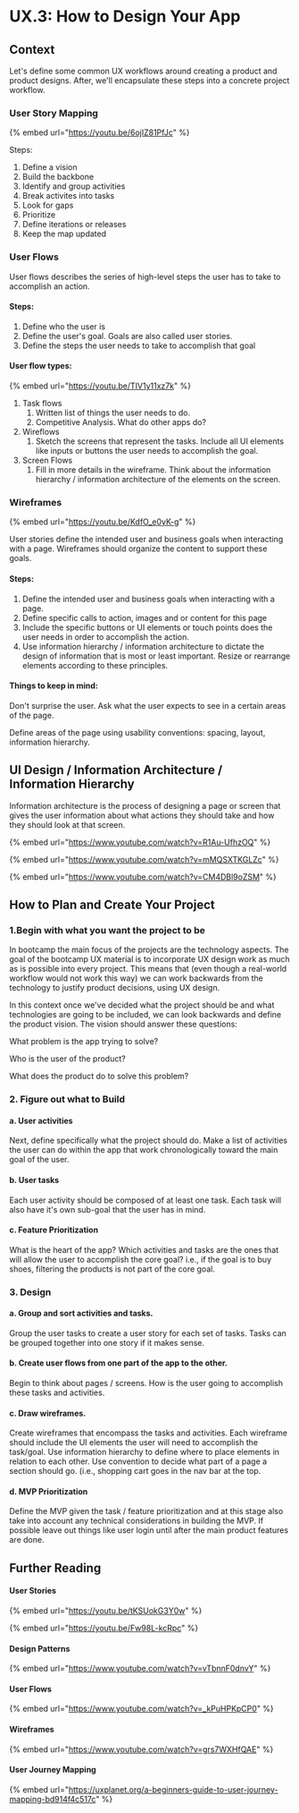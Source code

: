 # UX.3: How to Design Your App

## Context

Let's define some common UX workflows around creating a product and product designs. After, we'll encapsulate these steps into a concrete project workflow. 

### User Story Mapping

{% embed url="https://youtu.be/6ojIZ81PfJc" %}

Steps:

1. Define a vision
2. Build the backbone
3. Identify and group activities
4. Break activites into tasks
5. Look for gaps
6. Prioritize
7. Define iterations or releases
8. Keep the map updated

### User Flows

User flows describes the series of high-level steps the user has to take to accomplish an action.

#### Steps:

1. Define who the user is
2. Define the user's goal. Goals are also called user stories.
3. Define the steps the user needs to take to accomplish that goal

#### User flow types:

{% embed url="https://youtu.be/TIV1y11xz7k" %}

1. Task flows
   1. Written list of things the user needs to do.
   2. Competitive Analysis. What do other apps do?
2. Wireflows
   1. Sketch the screens that represent the tasks. Include all  UI elements like inputs or buttons the user needs to accomplish the goal.
3. Screen Flows
   1. Fill in more details in the wireframe. Think about the information hierarchy / information architecture of the elements on the screen. 

### Wireframes

{% embed url="https://youtu.be/KdfO_e0yK-g" %}

User stories define the intended user and business goals when interacting with a page. Wireframes should organize the content to support these goals.

#### Steps:

1. Define the intended user and business goals when interacting with a page.
2. Define specific calls to action, images and or content for this page
3. Include the specific buttons or UI elements or touch points does the user needs in order to accomplish the action.
4. Use information hierarchy / information architecture to dictate the design of information that is most or least important. Resize or rearrange elements according to these principles.

#### Things to keep in mind:

Don't surprise the user. Ask what the user expects to see in a certain areas of the page.

Define areas of the page using usability conventions: spacing, layout, information hierarchy. 

## UI Design / Information Architecture / Information Hierarchy

Information architecture is the process of designing a page or screen that gives the user information about what actions they should take and how they should look at that screen.

{% embed url="https://www.youtube.com/watch?v=R1Au-UfhzOQ" %}

{% embed url="https://www.youtube.com/watch?v=mMQSXTKGLZc" %}

{% embed url="https://www.youtube.com/watch?v=CM4DBl9oZSM" %}

## How to Plan and Create Your Project

### **1.Begin with what you want the project to be**

In bootcamp the main focus of the projects are the technology aspects. The goal of the bootcamp UX material is to incorporate UX design work as much as is possible into every project. This means that (even though a real-world workflow would not work this way) we can work backwards from the technology to justify product decisions, using UX design.

In this context once we've decided what the project should be and what technologies are going to be included, we can look backwards and define the product vision. The vision should answer these questions:

What problem is the app trying to solve?

Who is the user of the product?

What does the product do to solve this problem?

### 2. Figure out what to Build

#### a. User activities

Next, define specifically what the project should do. Make a list of activities the user can do within the app that work chronologically toward the main goal of the user.

#### b. User tasks

Each user activity should be composed of at least one task. Each task will also have it's own sub-goal that the user has in mind.

#### c. Feature Prioritization

What is the heart of the app? Which activities and tasks are the ones that will allow the user to accomplish the core goal? i.e., if the goal is to buy shoes, filtering the products is not part of the core goal.

### 3. Design

#### a. Group and sort activities and tasks.

Group the user tasks to create a user story for each set of tasks. Tasks can be grouped together into one story if it makes sense.

#### b. Create user flows from one part of the app to the other.

Begin to think about pages / screens. How is the user going to accomplish these tasks and activities.

#### c. Draw wireframes.

Create wireframes that encompass the tasks and activities. Each wireframe should include the UI elements the user will need to accomplish the task/goal. Use information hierarchy to define where to place elements in relation to each other. Use convention to decide what part of a page a section should go. (i.e., shopping cart goes in the nav bar at the top.

#### d. MVP Prioritization

Define the MVP given the task / feature prioritization and at this stage also take into account any technical considerations in building the MVP. If possible leave out things like user login until after the main product features are done.

## Further Reading 

#### User Stories

{% embed url="https://youtu.be/tKSUokG3Y0w" %}

{% embed url="https://youtu.be/Fw98L-kcRpc" %}



#### Design Patterns

{% embed url="https://www.youtube.com/watch?v=vTbnnF0dnvY" %}

#### User Flows

{% embed url="https://www.youtube.com/watch?v=_kPuHPKpCP0" %}

#### Wireframes

{% embed url="https://www.youtube.com/watch?v=grs7WXHfQAE" %}

#### User Journey Mapping

{% embed url="https://uxplanet.org/a-beginners-guide-to-user-journey-mapping-bd914f4c517c" %}

